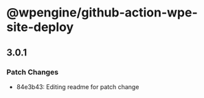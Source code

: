 # @wpengine/github-action-wpe-site-deploy

## 3.0.1

### Patch Changes

- 84e3b43: Editing readme for patch change
